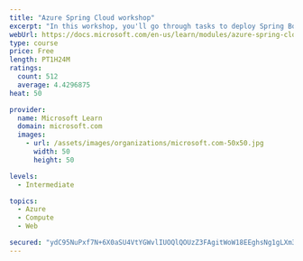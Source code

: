 ```yaml
---
title: "Azure Spring Cloud workshop"
excerpt: "In this workshop, you'll go through tasks to deploy Spring Boot microservices to Azure Spring Cloud (ASC)."
webUrl: https://docs.microsoft.com/en-us/learn/modules/azure-spring-cloud-workshop/
type: course
price: Free
length: PT1H24M
ratings:
  count: 512
  average: 4.4296875
heat: 50

provider:
  name: Microsoft Learn
  domain: microsoft.com
  images:
    - url: /assets/images/organizations/microsoft.com-50x50.jpg
      width: 50
      height: 50

levels:
  - Intermediate

topics:
  - Azure
  - Compute
  - Web

secured: "ydC95NuPxf7N+6X0aSU4VtYGWvlIUOQlQOUzZ3FAgitWoW18EEghsNg1gLXm36ujwDWqwmaYxUIblyyoSel82PYKdEcdPmP8V9Ue1B2i3bxXpNjLgKdMy8sXQBHyHz1tgaktKRkmIzgHaPS+MsDON+RbuzKP0wc6zJu22y2NhYWW2z/4fAKP6+i2/ExvHlcjPiujV9G9kQm4W8goDle6dHGm+cl1MdgQBwvzq659Z35XTgn57N5zNhXamJ+VwwsIg0/g4AGT1c3S0IosYx4bE3dfedmp8PdeMW4+u/L1WL2AdNN5X964Yz9m6zQCEcCwVBkB/qRYEQUyk4XEDazTgZVj/QMVZ8csgO9KcUL4Ic9DIYew5lr8KUpqlxxonFNz43m1YENDrI5Pc+FvWH6LB9Y/RwCpX+Z2Ugpa27ZuQbI=;4c7/uiWl95md/lGJFsDeuQ=="
---
```


